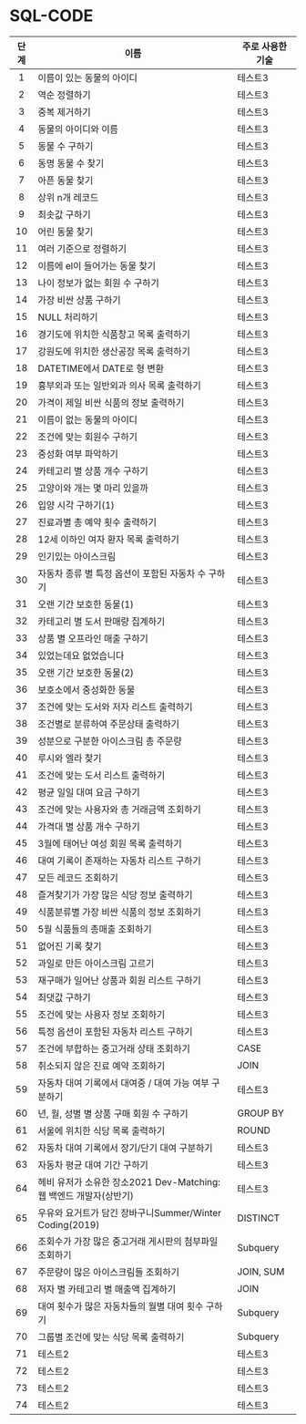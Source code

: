 # SQL-CODE

|단계|이름|주로 사용한 기술|
|:---:|---|---|
|1|이름이 있는 동물의 아이디|테스트3|
|2|역순 정렬하기|테스트3|
|3|중복 제거하기|테스트3|
|4|동물의 아이디와 이름|테스트3|
|5|동물 수 구하기|테스트3|
|6|동명 동물 수 찾기|테스트3|
|7|아픈 동물 찾기|테스트3|
|8|상위 n개 레코드|테스트3|
|9|최솟값 구하기|테스트3|
|10|어린 동물 찾기|테스트3|
|11|여러 기준으로 정렬하기|테스트3|
|12|이름에 el이 들어가는 동물 찾기|테스트3|
|13|나이 정보가 없는 회원 수 구하기|테스트3|
|14|가장 비싼 상품 구하기|테스트3|
|15|NULL 처리하기|테스트3|
|16|경기도에 위치한 식품창고 목록 출력하기|테스트3|
|17|강원도에 위치한 생산공장 목록 출력하기|테스트3|
|18|DATETIME에서 DATE로 형 변환|테스트3|
|19|흉부외과 또는 일반외과 의사 목록 출력하기|테스트3|
|20|가격이 제일 비싼 식품의 정보 출력하기|테스트3|
|21|이름이 없는 동물의 아이디|테스트3|
|22|조건에 맞는 회원수 구하기|테스트3|
|23|중성화 여부 파악하기|테스트3|
|24|카테고리 별 상품 개수 구하기|테스트3|
|25|고양이와 개는 몇 마리 있을까|테스트3|
|26|입양 시각 구하기(1)|테스트3|
|27|진료과별 총 예약 횟수 출력하기|테스트3|
|28|12세 이하인 여자 환자 목록 출력하기|테스트3|
|29|인기있는 아이스크림|테스트3|
|30|자동차 종류 별 특정 옵션이 포함된 자동차 수 구하기|테스트3|
|31|오랜 기간 보호한 동물(1)|테스트3|
|32|카테고리 별 도서 판매량 집계하기|테스트3|
|33|상품 별 오프라인 매출 구하기|테스트3|
|34| 있었는데요 없었습니다|테스트3|
|35|오랜 기간 보호한 동물(2)|테스트3|
|36|보호소에서 중성화한 동물|테스트3|
|37|조건에 맞는 도서와 저자 리스트 출력하기|테스트3|
|38|조건별로 분류하여 주문상태 출력하기|테스트3|
|39|성분으로 구분한 아이스크림 총 주문량|테스트3|
|40|루시와 엘라 찾기|테스트3|
|41|조건에 맞는 도서 리스트 출력하기|테스트3|
|42|평균 일일 대여 요금 구하기|테스트3|
|43|조건에 맞는 사용자와 총 거래금액 조회하기|테스트3|
|44|가격대 별 상품 개수 구하기|테스트3|
|45|3월에 태어난 여성 회원 목록 출력하기|테스트3|
|46|대여 기록이 존재하는 자동차 리스트 구하기|테스트3|
|47|모든 레코드 조회하기|테스트3|
|48|즐겨찾기가 가장 많은 식당 정보 출력하기|테스트3|
|49|식품분류별 가장 비싼 식품의 정보 조회하기|테스트3|
|50|5월 식품들의 총매출 조회하기|테스트3|
|51|없어진 기록 찾기|테스트3|
|52|과일로 만든 아이스크림 고르기|테스트3|
|53|재구매가 일어난 상품과 회원 리스트 구하기|테스트3|
|54|최댓값 구하기|테스트3|
|55|조건에 맞는 사용자 정보 조회하기|테스트3|
|56|특정 옵션이 포함된 자동차 리스트 구하기|테스트3|
|57|조건에 부합하는 중고거래 상태 조회하기|CASE|
|58|취소되지 않은 진료 예약 조회하기|JOIN|
|59|자동차 대여 기록에서 대여중 / 대여 가능 여부 구분하기|테스트3|
|60|년, 월, 성별 별 상품 구매 회원 수 구하기|GROUP BY|
|61|서울에 위치한 식당 목록 출력하기|ROUND|
|62|자동차 대여 기록에서 장기/단기 대여 구분하기|테스트3|
|63|자동차 평균 대여 기간 구하기|테스트3|
|64|헤비 유저가 소유한 장소2021 Dev-Matching: 웹 백엔드 개발자(상반기)|테스트3|
|65|우유와 요거트가 담긴 장바구니Summer/Winter Coding(2019)|DISTINCT|
|66|조회수가 가장 많은 중고거래 게시판의 첨부파일 조회하기|Subquery|
|67|주문량이 많은 아이스크림들 조회하기|JOIN, SUM|
|68|저자 별 카테고리 별 매출액 집계하기|JOIN|
|69|대여 횟수가 많은 자동차들의 월별 대여 횟수 구하기|Subquery|
|70|그룹별 조건에 맞는 식당 목록 출력하기|Subquery|
|71|테스트2|테스트3|
|72|테스트2|테스트3|
|73|테스트2|테스트3|
|74|테스트2|테스트3|